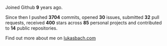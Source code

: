 Joined Github **9** years ago.

Since then I pushed **3704** commits, opened **30** issues, submitted **32** pull requests, received **400** stars across **85** personal projects and contributed to **14** public repositories.

Find out more about me on [lukasbach.com](https://lukasbach.com)
